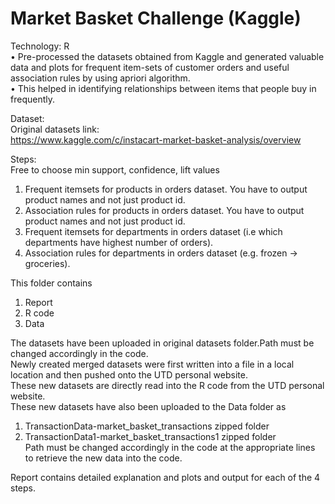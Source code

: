 # Market Basket Challenge (Kaggle)

Technology: R <br>
•	Pre-processed the datasets obtained from Kaggle and generated valuable data and plots for frequent item-sets of customer orders and useful association rules by using apriori algorithm.<br>
•	This helped in identifying relationships between items that people buy in frequently.<br>

Dataset:<br>
Original datasets link:<br>
https://www.kaggle.com/c/instacart-market-basket-analysis/overview<br>

Steps:<br>
Free to choose min support, confidence, lift values<br>
1. Frequent itemsets for products in orders dataset. You have to output product names and not just product id.<br>
2. Association rules for products in orders dataset. You have to output product names and not just product id.<br>
3. Frequent itemsets for departments in orders dataset (i.e which departments have highest number of orders). <br>
4. Association rules for departments in orders dataset (e.g. frozen -> groceries).<br>

This folder contains<br>
1. Report<br>
2. R code<br>
3. Data<br>

The datasets have been uploaded in original datasets folder.Path must be changed accordingly in the code.<br>
Newly created merged datasets were first written into a file in a local location and then pushed onto the UTD personal website. <br>
These new datasets are directly read into the R code from the UTD personal website.<br>
These new datasets have also been uploaded to the Data folder as <br>
1. TransactionData-market_basket_transactions zipped folder<br>
2. TransactionData1-market_basket_transactions1 zipped folder<br>
Path must be changed accordingly in the code at the appropriate lines to retrieve the new data into the code.<br>

Report contains detailed explanation and plots and output for each of the 4 steps.<br>
